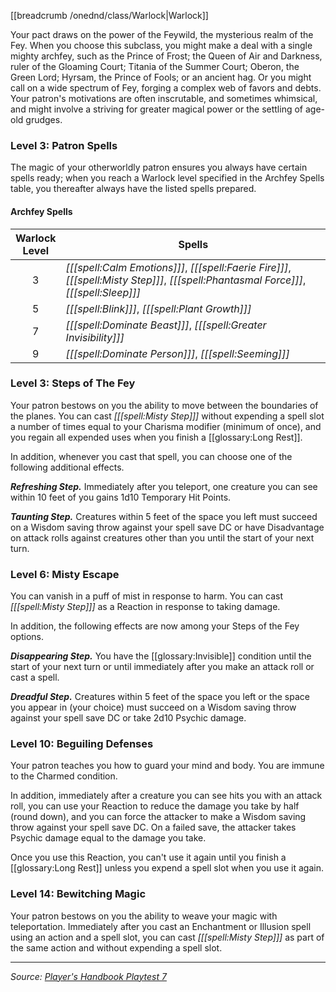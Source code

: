[[breadcrumb /onednd/class/Warlock|Warlock]]

Your pact draws on the power of the Feywild, the mysterious realm of the Fey. When you choose this subclass, you might make a deal with a single mighty archfey, such as the Prince of Frost; the Queen of Air and Darkness, ruler of the Gloaming Court; Titania of the Summer Court; Oberon, the Green Lord; Hyrsam, the Prince of Fools; or an ancient hag. Or you might call on a wide spectrum of Fey, forging a complex web of favors and debts. Your patron's motivations are often inscrutable, and sometimes whimsical, and might involve a striving for greater magical power or the settling of age-old grudges.

### Level 3: Patron Spells

The magic of your otherworldly patron ensures you always have certain spells ready; when you reach a Warlock level specified in the Archfey Spells table, you thereafter always have the listed spells prepared.

#### Archfey Spells

| Warlock<br>Level | Spells                                                                                                                                |
|:----------------:|---------------------------------------------------------------------------------------------------------------------------------------|
|        3         | _[[[spell:Calm Emotions]]]_, _[[[spell:Faerie Fire]]]_, _[[[spell:Misty Step]]]_, _[[[spell:Phantasmal Force]]]_, _[[[spell:Sleep]]]_ |
|        5         | _[[[spell:Blink]]]_, _[[[spell:Plant Growth]]]_                                                                                       |
|        7         | _[[[spell:Dominate Beast]]]_, _[[[spell:Greater Invisibility]]]_                                                                      |
|        9         | _[[[spell:Dominate Person]]]_, _[[[spell:Seeming]]]_                                                                                  |

### Level 3: Steps of The Fey

Your patron bestows on you the ability to move between the boundaries of the planes. You can cast _[[[spell:Misty Step]]]_ without expending a spell slot a number of times equal to your Charisma modifier (minimum of once), and you regain all expended uses when you finish a [[glossary:Long Rest]].

In addition, whenever you cast that spell, you can choose one of the following additional effects.

***Refreshing Step.*** Immediately after you teleport, one creature you can see within 10 feet of you gains 1d10 Temporary Hit Points.

***Taunting Step.*** Creatures within 5 feet of the space you left must succeed on a Wisdom saving throw against your spell save DC or have Disadvantage on attack rolls against creatures other than you until the start of your next turn.

### Level 6: Misty Escape

You can vanish in a puff of mist in response to harm. You can cast _[[[spell:Misty Step]]]_ as a Reaction in response to taking damage.

In addition, the following effects are now among your Steps of the Fey options.

***Disappearing Step.*** You have the [[glossary:Invisible]] condition until the start of your next turn or until immediately after you make an attack roll or cast a spell.

***Dreadful Step.*** Creatures within 5 feet of the space you left or the space you appear in (your choice) must succeed on a Wisdom saving throw against your spell save DC or take 2d10 Psychic damage.

### Level 10: Beguiling Defenses

Your patron teaches you how to guard your mind and body. You are immune to the Charmed condition.

In addition, immediately after a creature you can see hits you with an attack roll, you can use your Reaction to reduce the damage you take by half (round down), and you can force the attacker to make a Wisdom saving throw against your spell save DC. On a failed save, the attacker takes Psychic damage equal to the damage you take.

Once you use this Reaction, you can't use it again until you finish a [[glossary:Long Rest]] unless you expend a spell slot when you use it again.

### Level 14: Bewitching Magic

Your patron bestows on you the ability to weave your magic with teleportation. Immediately after you cast an Enchantment or Illusion spell using an action and a spell slot, you can cast _[[[spell:Misty Step]]]_ as part of the same action and without expending a spell slot.

----

_Source: [Player's Handbook Playtest 7](https://www.dndbeyond.com/sources/ua/ph-playtest-7)_
